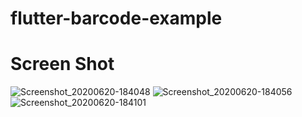 # flutter-barcode-example

# Screen Shot
![Screenshot_20200620-184048](https://user-images.githubusercontent.com/54769301/85219422-885b0700-b3de-11ea-82e8-88513ec41d4e.jpg)
![Screenshot_20200620-184056](https://user-images.githubusercontent.com/54769301/85219423-898c3400-b3de-11ea-9f69-9a2b2e64f7d3.jpg)
![Screenshot_20200620-184101](https://user-images.githubusercontent.com/54769301/85219425-8a24ca80-b3de-11ea-9b92-fa574db0a1cc.jpg)
